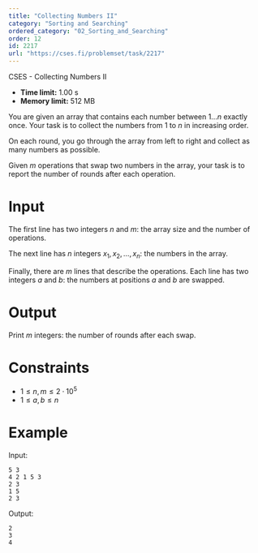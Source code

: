 ```yaml
---
title: "Collecting Numbers II"
category: "Sorting and Searching"
ordered_category: "02_Sorting_and_Searching"
order: 12
id: 2217
url: "https://cses.fi/problemset/task/2217"
---
```


CSES - Collecting Numbers II

  * **Time limit:** 1.00 s
  * **Memory limit:** 512 MB

You are given an array that contains each number between $1 \dots n$ exactly
once. Your task is to collect the numbers from $1$ to $n$ in increasing order.

On each round, you go through the array from left to right and collect as many
numbers as possible.

Given $m$ operations that swap two numbers in the array, your task is to
report the number of rounds after each operation.

# Input

The first line has two integers $n$ and $m$: the array size and the number of
operations.

The next line has $n$ integers $x_1,x_2,\dots,x_n$: the numbers in the array.

Finally, there are $m$ lines that describe the operations. Each line has two
integers $a$ and $b$: the numbers at positions $a$ and $b$ are swapped.

# Output

Print $m$ integers: the number of rounds after each swap.

# Constraints

  * $1 \le n, m \le 2 \cdot 10^5$
  * $1 \le a,b \le n$

# Example

Input:

    
    
    5 3
    4 2 1 5 3
    2 3
    1 5
    2 3
    

Output:

    
    
    2
    3
    4
    

